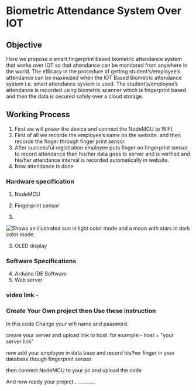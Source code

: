 #                                  Biometric Attendance System Over IOT

##                                        Objective  
Here we propose a smart fingerprint based biometric attendance system that works over IOT so that attendance can be monitored from anywhere in the world. The efficacy in the procedure of getting student’s/employee’s attendance can be maximized when the IOT Based Biometric attendance system i.e. smart attendance system is used. The student’s/employee’s attendance is recorded using biometric scanner which is fingerprint based and then the data is secured safely over a cloud storage.


##                                      Working Process
1. First we will power the device and connect the NodeMCU to WIFI.
2. First of all we recorde the employee’s name on the website. and then recorde the finger through finger print sensor.
3. After successful registration employee puts finger on fingerprint sensor to record attendance then his/her data goes to server and is verified and his/her attendance interval is recorded automatically in website.
4. Now attendance is done 

### Hardware specification
1. NodeMCU  
                                          
2. Fingerprint sensor 
3. <picture>
  <source media="(prefers-color-scheme: dark)" srcset="https://user-images.githubusercontent.com/25423296/163456776-7f95b81a-f1ed-45f7-b7ab-8fa810d529fa.png">
  <source media="(prefers-color-scheme: light)" srcset="https://user-images.githubusercontent.com/25423296/163456779-a8556205-d0a5-45e2-ac17-42d089e3c3f8.png">
  <img alt="Shows an illustrated sun in light color mode and a moon with stars in dark color mode." src="https://user-images.githubusercontent.com/25423296/163456779-a8556205-d0a5-45e2-ac17-42d089e3c3f8.png">
</picture>
                                                              
          
3. OLED display 
                     
### Software Specifications 
4. Arduino IDE Software 
5. Web server

### video link - 

### Create Your Own project then Use these instruction 
In this code Change your wifi name and password.


creare your server and upload link to host.
for example:-  host = "your server link"


now add your employee in data base and record his/her finger in your database though fingerprint sensor  


then connect NodeMCU to your pc and upload the code


And now ready your project...............
